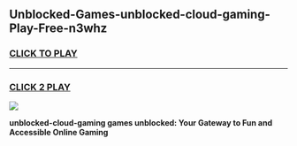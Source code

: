 
## Unblocked-Games-unblocked-cloud-gaming-Play-Free-n3whz
<h3>
<a href="https://premium76.site?title=unblocked-cloud-gaming&ref=10A">CLICK TO PLAY</a></h3>
<hr>

<h3>
<a href="https://premium76.site?title=unblocked-cloud-gaming&ref=10A">CLICK 2 PLAY</a>
  
</h3>

<a href="https://premium76.site?title=unblocked-cloud-gaming&ref=10A"><img src="https://clearcache.store/games.png"></a>


**unblocked-cloud-gaming games unblocked: Your Gateway to Fun and Accessible Online Gaming**

